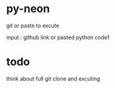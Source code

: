 # py-neon
git or paste to excute 

input : github link or pasted python code1

# todo 
think about full git clone and excuting
